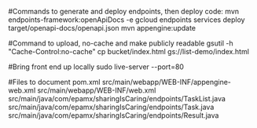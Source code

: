 #Commands to generate and deploy endpoints, then deploy code:
	mvn endpoints-framework:openApiDocs -e
	gcloud endpoints services deploy target/openapi-docs/openapi.json
	mvn appengine:update

#Command to upload, no-cache and make publicly readable
	gsutil -h "Cache-Control:no-cache" cp bucket/index.html gs://list-demo/index.html

#Bring front end up locally
	sudo live-server --port=80

#Files to document
	pom.xml
	src/main/webapp/WEB-INF/appengine-web.xml
	src/main/webapp/WEB-INF/web.xml
	src/main/java/com/epamx/sharingIsCaring/endpoints/TaskList.java
	src/main/java/com/epamx/sharingIsCaring/endpoints/Task.java
	src/main/java/com/epamx/sharingIsCaring/endpoints/Result.java